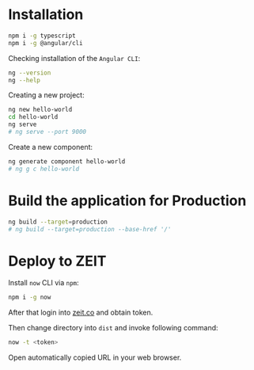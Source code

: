 # Installation

```bash
npm i -g typescript
npm i -g @angular/cli
```

Checking installation of the `Angular CLI`:

```bash
ng --version
ng --help
```

Creating a new project:

```bash
ng new hello-world
cd hello-world
ng serve
# ng serve --port 9000
```

Create a new component:

```bash
ng generate component hello-world
# ng g c hello-world
```

# Build the application for Production

```bash
ng build --target=production
# ng build --target=production --base-href '/'
```

# Deploy to ZEIT

Install `now` CLI via `npm`:
```bash
npm i -g now
```

After that login into [zeit.co](https://zeit.co) and obtain token.

Then change directory into `dist` and invoke following command:

```bash
now -t <token>
```

Open automatically copied URL in your web browser.


